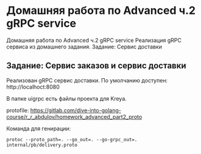 # Домашняя работа по Advanced ч.2 gRPC service

Домашняя работа по Advanced ч.2 gRPC service
Реализация gRPC сервиса из домашнего задания. Задание: Сервис доставки

## Задание: Сервис заказов и сервис доставки

Реализован gRPC сервис доставки.
По умолчанию доступен: http://localhoct:8080

В папке uigrpc есть файлы проекта для Kreya.

protofile: https://gitlab.com/dive-into-golang-course/r_r_abdulov/homework_advanced_part2_proto

Команда для генирации:

    protoc --proto_path=. --go_out=. --go-grpc_out=. internal/pb/delivery.proto


